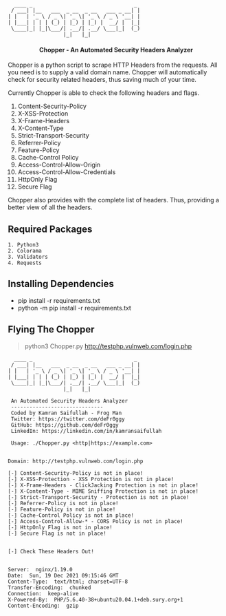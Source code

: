 ```
  ____ _                                 _ 
 / ___| |__   ___  _ __  _ __   ___ _ __| |
| |   | '_ \ / _ \| '_ \| '_ \ / _ \ '__| |
| |___| | | | (_) | |_) | |_) |  __/ |  |_|
 \____|_| |_|\___/| .__/| .__/ \___|_|  (_)
                  |_|   |_|                

```
<h4 align="center">Chopper - An Automated Security Headers Analyzer</h4>

Chopper is a python script to scrape HTTP Headers from the requests. All you need is to supply a valid domain name. Chopper will automatically check for security related headers, thus saving much of your time.

Currently Chopper is able to check the following headers and flags.

1. Content-Security-Policy 
2. X-XSS-Protection
3. X-Frame-Headers
4. X-Content-Type
5. Strict-Transport-Security
6. Referrer-Policy
7. Feature-Policy
8. Cache-Control Policy
9. Access-Control-Allow-Origin
10. Access-Control-Allow-Credentials
11. HttpOnly Flag
12. Secure Flag

Chopper also provides with the complete list of headers. Thus, providing a better view of all the headers. 

## Required Packages
```
1. Python3
2. Colorama
3. Validators
4. Requests
```
## Installing Dependencies

- pip install -r requirements.txt
- python -m pip install -r requirements.txt

## Flying The Chopper
> python3 Chopper.py http://testphp.vulnweb.com/login.php

```
  ____ _                                 _ 
 / ___| |__   ___  _ __  _ __   ___ _ __| |
| |   | '_ \ / _ \| '_ \| '_ \ / _ \ '__| |
| |___| | | | (_) | |_) | |_) |  __/ |  |_|
 \____|_| |_|\___/| .__/| .__/ \___|_|  (_)
                  |_|   |_|                

 An Automated Security Headers Analyzer
 ------------------------------
 Coded by Kamran Saifullah - Frog Man
 Twitter: https://twitter.com/deFr0ggy 
 GitHub: https://github.com/deFr0ggy 
 LinkedIn: https://linkedin.com/in/kamransaifullah 

 Usage: ./Chopper.py <http|https://example.com>


Domain: http://testphp.vulnweb.com/login.php

[-] Content-Security-Policy is not in place!
[-] X-XSS-Protection - XSS Protection is not in place!
[-] X-Frame-Headers - ClickJacking Protection is not in place!
[-] X-Content-Type - MIME Sniffing Protection is not in place!
[-] Strict-Transport-Security - Protection is not in place!
[-] Referrer-Policy is not in place!
[-] Feature-Policy is not in place!
[-] Cache-Control Policy is not in place!
[-] Access-Control-Allow-* - CORS Policy is not in place!
[-] HttpOnly Flag is not in place!
[-] Secure Flag is not in place!


[-] Check These Headers Out! 


Server:  nginx/1.19.0
Date:  Sun, 19 Dec 2021 09:15:46 GMT
Content-Type:  text/html; charset=UTF-8
Transfer-Encoding:  chunked
Connection:  keep-alive
X-Powered-By:  PHP/5.6.40-38+ubuntu20.04.1+deb.sury.org+1
Content-Encoding:  gzip

```

